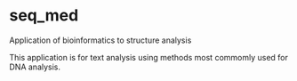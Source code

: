 # seq_med
Application of bioinformatics to structure analysis

This application is for text analysis using methods most commomly used for DNA analysis.
